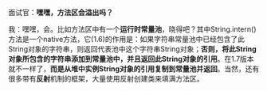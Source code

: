 面试官：**嘿嘿，方法区会溢出吗？**

我：嘿嘿，会。比如方法区中有一个**运行时常量池**，晓得吧？其中String.intern()方法是一个native方法，它(1.6)的作用是：如果字符串常量池中已经包含了此String对象的字符串，则返回代表池中这个字符串String对象；**否则，将此String对象所包含的字符串添加到常量池中，并且返回此String对象的引用**。在1.7版本就不一样了，**而是从堆中实例String对象的引用复制到常量池并返回**。当然，还有很多带有**反射**机制的框架，大量使用反射创建类来填满方法区。